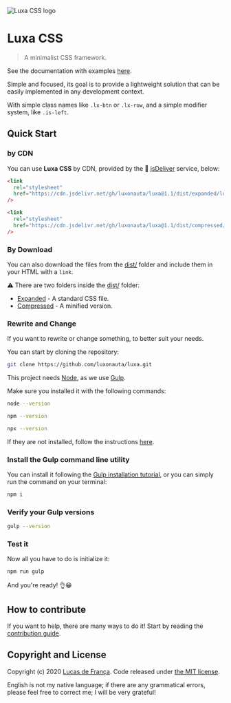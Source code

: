 ![Luxa CSS logo](readme/logo.svg)

# Luxa CSS

> A minimalist CSS framework.

See the documentation with examples [here](https://luxonauta.github.io/luxadocs/).

Simple and focused, its goal is to provide a lightweight solution that can be easily implemented in any development context.

With simple class names like `.lx-btn` or `.lx-row`, and a simple modifier system, like `.is-left`.

## Quick Start

### by CDN

You can use **Luxa CSS** by CDN, provided by the :mechanical_arm: [jsDeliver](https://www.jsdelivr.com/) service, below:

```html
<link
  rel="stylesheet"
  href="https://cdn.jsdelivr.net/gh/luxonauta/luxa@1.1/dist/expanded/luxa.css"
/>

<link
  rel="stylesheet"
  href="https://cdn.jsdelivr.net/gh/luxonauta/luxa@1.1/dist/compressed/luxa.css"
/>
```

### By Download

You can also download the files from the [dist/](https://github.com/luxonauta/luxa/tree/master/dist) folder and include them in your HTML with a `link`.

:warning: There are two folders inside the [dist/](https://github.com/luxonauta/luxa/tree/master/dist) folder:

- [Expanded](https://github.com/luxonauta/luxa/tree/master/dist/expanded) - A standard CSS file.
- [Compressed](https://github.com/luxonauta/luxa/tree/master/dist/compressed) - A minified version.

### Rewrite and Change

If you want to rewrite or change something, to better suit your needs.

You can start by cloning the repository:

```bash
git clone https://github.com/luxonauta/luxa.git
```

This project needs [Node](https://nodejs.org/en/), as we use [Gulp](https://gulpjs.com/).

Make sure you installed it with the following commands:

```bash
node --version
```

```bash
npm --version
```

```bash
npx --version
```

If they are not installed, follow the instructions [here](https://nodejs.org/en/).

### Install the Gulp command line utility

You can install it following the [Gulp installation tutorial](https://gulpjs.com/docs/en/getting-started/quick-start), or you can simply run the command on your terminal:

```bash
npm i
```

### Verify your Gulp versions

```bash
gulp --version
```

### Test it

Now all you have to do is initialize it:

```bash
npm run gulp
```

And you're ready! :ok_hand::grin:

## How to contribute

If you want to help, there are many ways to do it! Start by reading the [contribution guide](https://github.com/luxonauta/luxa/blob/master/contributing.md).

## Copyright and License

Copyright (c) 2020 [Lucas de França](https://github.com/luxonauta). Code released under [the MIT license](https://github.com/luxonauta/luxa/blob/master/LICENSE).

English is not my native language; if there are any grammatical errors, please feel free to correct me; I will be very grateful!
